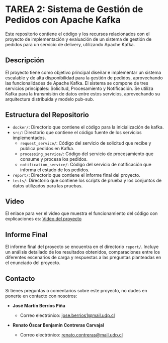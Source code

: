 # TAREA 2: Sistema de Gestión de Pedidos con Apache Kafka

Este repositorio contiene el código y los recursos relacionados con el proyecto de implementación y evaluación de un sistema de gestión de pedidos para un servicio de delivery, utilizando Apache Kafka.

## Descripción

El proyecto tiene como objetivo principal diseñar e implementar un sistema escalable y de alta disponibilidad para la gestión de pedidos, aprovechando las funcionalidades de Apache Kafka. El sistema se compone de tres servicios principales: Solicitud, Procesamiento y Notificación. Se utiliza Kafka para la transmisión de datos entre estos servicios, aprovechando su arquitectura distribuida y modelo pub-sub.

## Estructura del Repositorio

- `docker/`: Directorio que contiene el código para la inicialización de kafka.
- `src/`: Directorio que contiene el código fuente de los servicios implementados.
  - `request_service/`: Código del servicio de solicitud que recibe y publica pedidos en Kafka.
  - `processing_service/`: Código del servicio de procesamiento que consume y procesa los pedidos.
  - `notification_service/`: Código del servicio de notificación que informa el estado de los pedidos.
- `report/`: Directorio que contiene el informe final del proyecto.
- `tests/`: Directorio que contiene los scripts de prueba y los conjuntos de datos utilizados para las pruebas.

## Video

El enlace para ver el vídeo que muestra el funcionamiento del código con explicaciones es: [Video del proyecto](https://drive.google.com/file/d/1ZGgol_dI9wat6oivdzzq3Bci1xQscC4z/view?ts=6625dcd6)

## Informe Final

El informe final del proyecto se encuentra en el directorio `report/`. Incluye un análisis detallado de los resultados obtenidos, comparaciones entre los diferentes escenarios de carga y respuestas a las preguntas planteadas en el enunciado del proyecto.

## Contacto

Si tienes preguntas o comentarios sobre este proyecto, no dudes en ponerte en contacto con nosotros:

- **José Martín Berríos Piña**
  - Correo electrónico: jose.berrios1@mail.udp.cl

- **Renato Óscar Benjamín Contreras Carvajal**
  - Correo electrónico: renato.contreras@mail.udp.cl
